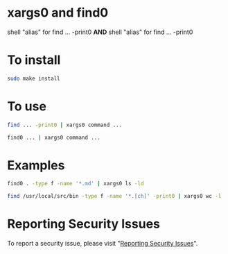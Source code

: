 # xargs0 and find0

shell "alias" for find ... -print0 **AND** shell "alias" for find ... -print0


# To install

```sh
sudo make install
```


# To use

```sh
find ... -print0 | xargs0 command ...
```

```sh
find0 ... | xargs0 command ...
```


# Examples

```sh
find0 . -type f -name '*.md' | xargs0 ls -ld
```

```sh
find /usr/local/src/bin -type f -name '*.[ch]' -print0 | xargs0 wc -l
```


# Reporting Security Issues

To report a security issue, please visit "[Reporting Security Issues](https://github.com/lcn2/xargs0/security/policy)".
